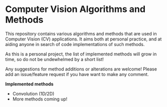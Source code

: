 # Computer Vision Algorithms and Methods

This repository contains various algorithms and methods that are used in Computer Vision (CV) applications. It aims both at personal practice, and at aiding anyone in search of code implementations of such methods.

As this is a personal project, the list of implemented methods will grow in time, so do not be undewhelmed by a short list!

Any suggestions for method additions or alterations are welcome! Please add an issue/feature request if you have want to make any comment.

**Implemented methods**
- Convolution (1D/2D)
- More methods coming up!
